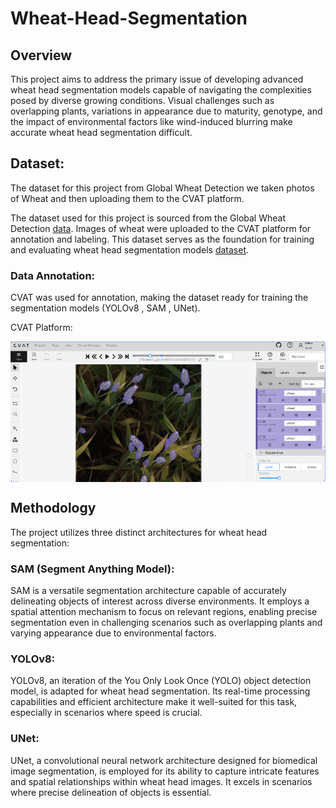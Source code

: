 # Wheat-Head-Segmentation

## Overview
This project aims to address the primary issue of developing advanced wheat head segmentation models capable of navigating the complexities posed by diverse growing conditions. Visual challenges such as overlapping plants, variations in appearance due to maturity, genotype, and the impact of environmental factors like wind-induced blurring make accurate wheat head segmentation difficult.


## Dataset:
The dataset for this project from Global Wheat Detection  we taken photos of Wheat  and then uploading them to the CVAT platform. 

The dataset used for this project is sourced from the Global Wheat Detection [data](https://www.kaggle.com/competitions/global-wheat-detection ). Images of wheat were  uploaded to the CVAT platform for annotation and labeling. This dataset serves as the foundation for training and evaluating wheat head segmentation models [dataset](https://www.kaggle.com/datasets/batoolsmadi/wheat-head-segmentation-data).

### Data Annotation:
CVAT was used for annotation, making the dataset ready for training the segmentation models (YOLOv8 , SAM , UNet).

CVAT Platform:
<div style="display: flex; flex-direction: column; justify-content: space-between;">
  <img src="Examples/CVAT_platform.png" alt="Example Annotated Image 1"/>
 </div>
 
## Methodology
The project utilizes three distinct architectures for wheat head segmentation:

### SAM (Segment Anything Model):
SAM is a versatile segmentation architecture capable of accurately delineating objects of interest across diverse environments. It employs a spatial attention mechanism to focus on relevant regions, enabling precise segmentation even in challenging scenarios such as overlapping plants and varying appearance due to environmental factors.
### YOLOv8: 
YOLOv8, an iteration of the You Only Look Once (YOLO) object detection model, is adapted for wheat head segmentation. Its real-time processing capabilities and efficient architecture make it well-suited for this task, especially in scenarios where speed is crucial.
### UNet:
UNet, a convolutional neural network architecture designed for biomedical image segmentation, is employed for its ability to capture intricate features and spatial relationships within wheat head images. It excels in scenarios where precise delineation of objects is essential.


